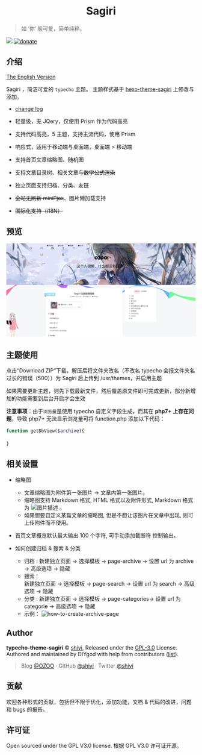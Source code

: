 <h1 align="center">Sagiri</h1>

> 如 ‘你’ 般可爱，简单纯粹。

[![](https://img.shields.io/badge/license-GPL%203-blue.svg?style=flat-square)](https://github.com/shiyiya/typecho-theme-sagiri/blob/master/LICENSE)
[![donate](https://img.shields.io/badge/$-donate-ff69b4.svg?style=flat-square)](https://github.com/shiyiya/typecho-theme-sagiri#donate)

## 介绍

[The English Version](./doc/README-EN.md)

Sagiri ，简洁可爱的 `typecho` 主题。
主题样式基于 [hexo-theme-sagiri](https://github.com/DIYgod/hexo-theme-sagiri) 上修改与添加。

- [change log](./doc/changelog.md)

- 轻量级，无 JQery，仅使用 Prism 作为代码高亮
- 支持代码高亮，5 主题，支持主流代码，使用 Prism
- 响应式，适用于移动端与桌面端，桌面端 > 移动端
- 支持首页文章缩略图、~~随机图~~
- 支持文章目录树、相关文章与~~数学公式渲染~~
- 独立页面支持归档、分类、友链
- ~~全站无刷新 miniPjax~~、图片懒加载支持
- ~~国际化支持（i18N）~~

## 预览

[![overview](./doc/shot.png)](https://runtua.cn)

## 主题使用

点击“Download ZIP”下载，解压后将文件夹改名（不改名 typecho 会报文件夹名过长的错误（500））为 Sagiri 后上传到 /usr/themes，并启用主题

如果需要更新主题，则先下载最新文件，然后覆盖原文件即可完成更新，部分新增加的功能需要到后台开启才会生效

**注意事项**：由于`浏览量`是使用 typecho 自定义字段生成，而其在 **php7+ 上存在问题**，导致 php7+ 无法显示浏览量可将 function.php 添加以下代码：

```php
function getDbView($archive){

}
```

## 相关设置

- 缩略图

  - 文章缩略图为附件第一张图片 -> 文章内第一张图片。
  - 缩略图支持 Markdown 格式, HTML 格式以及附件形式, Markdown 格式为 ![图片描述](图片链接) 。
  - 如果想要自定义某篇文章的缩略图, 但是不想让该图片在文章中出现, 则可上传附件而不使用。

- 首页文章概览默认最大输出 100 个字符, 可手动添加截断符 <!-- more --> 控制输出。

- 如何创建归档 & 搜索 & 分类
  - 归档 :
    新建独立页面 -> 选择模板 -> page-archive -> 设置 url 为 archive -> 高级选项 -> 隐藏
  - 搜索 :  
    新建独立页面 -> 选择模板 -> page-search -> 设置 url 为 search -> 高级选项 -> 隐藏
  - 分类 :
    新建独立页面 -> 选择模板 -> page-categories-> 设置 url 为 categorie -> 高级选项 -> 隐藏
  - 示例：
    ![how-to-create-archive-page](https://runtua.cn/usr/uploads/2018/10/3336908615.png)

## Author

**typecho-theme-sagiri** © [shiyi](https://github.com/shiyiya), Released under the [GPL-3.0](./LICENSE) License.<br>
Authored and maintained by DIYgod with help from contributors ([list](https://github.com/shiyiya/typecho-theme-sagiri/contributors)).

> Blog [@OZOO](https://www.runtua.cn) · GitHub [@shiyi](https://github.com/shiyiya) · Twitter [@shiyi](https://twitter.com/)

## 贡献

欢迎各种形式的贡献，包括但不限于优化，添加功能，文档 & 代码的改进，问题和 bugs 的报告。

## 许可证

Open sourced under the GPL V3.0 license.
根据 GPL V3.0 许可证开源。

